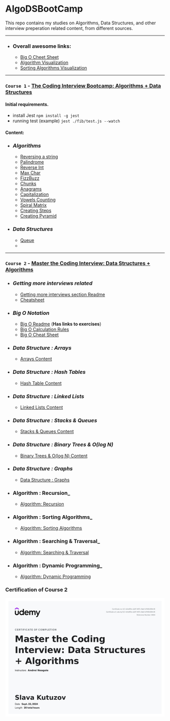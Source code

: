 # AlgoDSBootCamp

This repo contains my studies on Algorithms, Data Structures, and other interview preperation related content, from different sources.

---
- ### Overall awesome links: 
    - [Big O Cheet Sheet](https://www.bigocheatsheet.com/)
    - [Algorithm Visualization](https://visualgo.net/en/list)
    - [Sorting Algorithms Visualization](https://www.toptal.com/developers/sorting-algorithms)

----
### `Course 1` - [The Coding Interview Bootcamp: Algorithms + Data Structures](https://www.udemy.com/course/coding-interview-bootcamp-algorithms-and-data-structure)

#### Initial requirements.

- install Jest `npm install -g jest` 
- running test (example) `jest ./fib/test.js --watch`

#### Content:
- ### _Algorithms_
    - [Reversing a string](Course_1/exercises/reversestring/README.md)
    - [Palindrome](Course_1/exercises/palindrome/README.md)
    - [Reverse Int](Course_1/exercises/reverseint/README.md)
    - [Max Char](Course_1/exercises/maxchar/README.md)
    - [FizzBuzz](Course_1/exercises/fizzbuzz/README.md)
    - [Chunks](Course_1/exercises/chunk/README.md)
    - [Anagrams](Course_1/exercises/anagrams/README.md)
    - [Capitalization](Course_1/exercises/anagrams/README.md)
    - [Vowels Counting](Course_1/exercises/vowels/README.md)
    - [Spiral Matrix](Course_1/exercises/matrix/README.md)
    - [Creating Steps](Course_1/exercises/steps/README.md)
    - [Creating Pyramid](Course_1/exercises/pyramid/README.md)
- ### _Data Structures_
    - [Queue](Course_1/exercises/queue/README.md)
    - 
---
### `Course 2` - [Master the Coding Interview: Data Structures + Algorithms](https://www.udemy.com/course/master-the-coding-interview-data-structures-algorithms/)

- ### _Getting more interviews related_

    - [Getting more interviews section Readme](Course_2/Section-2-Getting-More-Interviews/README.md)
    - [Cheatsheet](https://zerotomastery.io/cheatsheets/data-structures-and-algorithms-cheat-sheet)


- ### _Big O Notation_
    - [Big O Readme](/Course_2/Section-3-BigO/README.md) (**Has links to exercises**)
    - [Big O Calculation Rules](/Course_2/Section-3-BigO/Notes/BigOCalculationRules.md)
    - [Big O Cheat Sheet](/Course_2/Section-3-BigO/CheatSheet.md)

- ### _Data Structure : Arrays_
    - [Arrays Content](/Course_2/Section-6-DS-Arrays/README.md)

- ### _Data Structure : Hash Tables_
    - [Hash Table Content](/Course_2/Section-7-DS-Hash-Tables/README.md)

- ### _Data Structure : Linked Lists_
    - [Linked Lists Content](/Course_2/Section-8-DS-Linked-Lists/README.md)

- ### _Data Structure : Stacks & Queues_
    - [Stacks & Queues Content](/Course_2/Section-9-DS-Stacks-Queues/README.md)

- ### _Data Structure : Binary Trees & O(log N)_
    - [Binary Trees & O(log N) Content](/Course_2/Section-10-DS-Trees/README.md)

- ### _Data Structure : Graphs_
    - [Data Structure : Graphs](/Course_2/Section-11-DS-Graphs/README.md)

- ### Algorithm : Recursion_
    - [Algorithm: Recursion](/Course_2/Section-12-Algo-Recursion/README.md)

- ### Algorithm : Sorting Algorithms_
    - [Algorithm: Sorting Algorithms](/Course_2/Section-13-Sorting-Algorithms/README.md)

- ### Algorithm : Searching & Traversal_
    - [Algorithm: Searching & Traversal](/Course_2/Section-14-Searching-Traversal/README.md)

- ### Algorithm : Dynamic Programming_
    - [Algorithm: Dynamic Programming](/Course_2/Section-15-Dynamic-Programming/README.md)

### Certification of Course 2

![image](./cert.jpg)